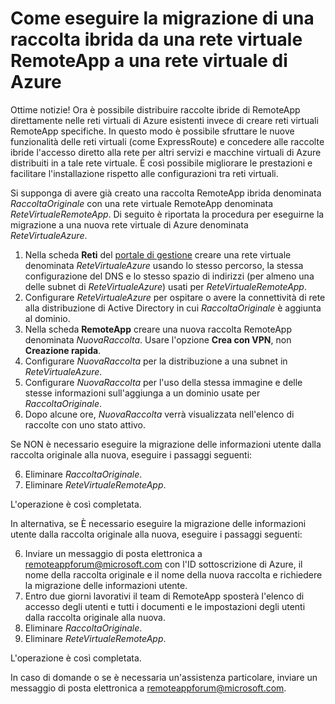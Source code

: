 <properties 
    pageTitle="Come eseguire la migrazione da una rete virtuale RemoteApp a una rete virtuale di Azure"
    description="Informazioni su come eseguire la migrazione da una rete virtuale RemoteApp a una rete virtuale di Azure" 
    services="remoteapp" 
    solutions="" 
	documentationCenter="" 
    authors="lizap" 
    manager="mbaldwin" />

<tags 
    ms.service="remoteapp" 
    ms.workload="compute" 
    ms.tgt_pltfrm="na" 
    ms.devlang="na" 
    ms.topic="article" 
    ms.date="04/23/2015" 
    ms.author="elizapo" />



# Come eseguire la migrazione di una raccolta ibrida da una rete virtuale RemoteApp a una rete virtuale di Azure

Ottime notizie! Ora è possibile distribuire raccolte ibride di RemoteApp direttamente nelle reti virtuali di Azure esistenti invece di creare reti virtuali RemoteApp specifiche. In questo modo è possibile sfruttare le nuove funzionalità delle reti virtuali (come ExpressRoute) e concedere alle raccolte ibride l'accesso diretto alla rete per altri servizi e macchine virtuali di Azure distribuiti in a tale rete virtuale. È così possibile migliorare le prestazioni e facilitare l'installazione rispetto alle configurazioni tra reti virtuali.


Si supponga di avere già creato una raccolta RemoteApp ibrida denominata *RaccoltaOriginale* con una rete virtuale RemoteApp denominata *ReteVirtualeRemoteApp*. Di seguito è riportata la procedura per eseguirne la migrazione a una nuova rete virtuale di Azure denominata *ReteVirtualeAzure*.

1.	Nella scheda **Reti** del [portale di gestione](http://manage.windowsazure.com/) creare una rete virtuale denominata *ReteVirtualeAzure* usando lo stesso percorso, la stessa configurazione del DNS e lo stesso spazio di indirizzi (per almeno una delle subnet di *ReteVirtualeAzure*) usati per *ReteVirtualeRemoteApp*.
2.	Configurare *ReteVirtualeAzure* per ospitare o avere la connettività di rete alla distribuzione di Active Directory in cui *RaccoltaOriginale* è aggiunta al dominio.
3.	Nella scheda **RemoteApp** creare una nuova raccolta RemoteApp denominata *NuovaRaccolta*. Usare l'opzione **Crea con VPN**, non **Creazione rapida**.
3.	Configurare *NuovaRaccolta* per la distribuzione a una subnet in *ReteVirtualeAzure*.
4.	Configurare *NuovaRaccolta* per l'uso della stessa immagine e delle stesse informazioni sull'aggiunga a un dominio usate per *RaccoltaOriginale*.
5.	Dopo alcune ore, *NuovaRaccolta* verrà visualizzata nell'elenco di raccolte con uno stato attivo.

Se NON è necessario eseguire la migrazione delle informazioni utente dalla raccolta originale alla nuova, eseguire i passaggi seguenti:

6.	Eliminare *RaccoltaOriginale*.
7.	Eliminare *ReteVirtualeRemoteApp*.

L'operazione è così completata.

In alternativa, se È necessario eseguire la migrazione delle informazioni utente dalla raccolta originale alla nuova, eseguire i passaggi seguenti:

6.	Inviare un messaggio di posta elettronica a [remoteappforum@microsoft.com](mailto:remoteappforum@microsoft.com?subject=Azure%20RemoteApp%20user%20information%20migration) con l'ID sottoscrizione di Azure, il nome della raccolta originale e il nome della nuova raccolta e richiedere la migrazione delle informazioni utente.
7.	Entro due giorni lavorativi il team di RemoteApp sposterà l'elenco di accesso degli utenti e tutti i documenti e le impostazioni degli utenti dalla raccolta originale alla nuova.
8.	Eliminare *RaccoltaOriginale*.
9.	Eliminare *ReteVirtualeRemoteApp*.

L'operazione è così completata.

In caso di domande o se è necessaria un'assistenza particolare, inviare un messaggio di posta elettronica a [remoteappforum@microsoft.com](mailto:remoteappforum@microsoft.com?subject=Azure%20RemoteApp%20VNET%20migration%20help).

<!--HONumber=52-->
 
